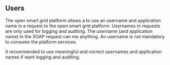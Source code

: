## Users

The open smart grid platform allows a to use an username and application name in a request to the open smart grid platform.
Usernames in requests are only used for logging and auditing. The username (and application name) in the SOAP request can me anything.
An username is not mandatory to consume the platform services.

It recommended to use meaningful and correct usernames and application names if want logging and auditing.